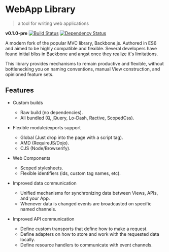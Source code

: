 WebApp Library
==============

> a tool for writing web applications

**v0.1.0-pre** [![Build
Status](https://travis-ci.org/webapp/library.png)](https://travis-ci.org/webapp/library)
[![Dependency
Status](https://gemnasium.com/webapp/library.png)](https://gemnasium.com/webapp/library)

A modern fork of the popular MVC library, Backbone.js.  Authored in ES6 and
aimed to be highly compatible and flexible.  Several developers have found
initial bliss in Backbone and angst once they realize it's limitations.

This library provides mechanisms to remain productive and flexible, without
bottlenecking you on naming conventions, manual View construction, and
opinioned feature sets.

## Features ##

* Custom builds
  - Raw build (no dependencies).
  - All bundled (Q, jQuery, Lo-Dash, Ractive, ScopedCss).

* Flexible module/exports support
  - Global (Just drop into the page with a script tag).
  - AMD (RequireJS/Dojo).
  - CJS (Node/Browserify).

* Web Components
  - Scoped stylesheets.
  - Flexible identifiers (ids, custom tag names, etc).

* Improved data communication
  - Unified mechanisms for synchronizing data between Views, APIs, and your
    App.
  - Whenever data is changed events are broadcasted on specific named channels.

* Improved API communication
  - Define custom transports that define how to make a request.
  - Define adapters on how to store and work with the requested data locally.
  - Define resource handlers to communicate with event channels.
